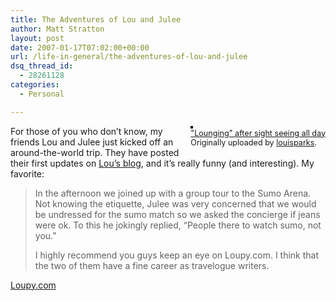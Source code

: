 ```yaml
---
title: The Adventures of Lou and Julee
author: Matt Stratton
layout: post
date: 2007-01-17T07:02:00+00:00
url: /life-in-general/the-adventures-of-lou-and-julee
dsq_thread_id:
  - 28261128
categories:
  - Personal

---
```

<div style="float:right;margin-left:10px;margin-bottom:10px;">
  <a href="https://www.flickr.com/photos/louisparks/360377990/" title="photo sharing"><img src="https://farm1.static.flickr.com/163/360377990_926ee092c2_m.jpg" alt="" style="border:solid 2px #000000;" /></a> <br /> <span style="font-size:.9em;margin-top:0;"> <a href="https://www.flickr.com/photos/louisparks/360377990/">"Lounging" after sight seeing all day</a> <br /> Originally uploaded by <a href="https://www.flickr.com/people/louisparks/">louisparks</a>. </span>
</div>

For those of you who don&#8217;t know, my friends Lou and Julee just kicked off an around-the-world trip. They have posted their first updates on [Lou&#8217;s blog][1], and it&#8217;s really funny (and interesting). My favorite:
  


> In the afternoon we joined up with a group tour to the Sumo Arena. Not knowing the etiquette, Julee was very concerned that we would be undressed for the sumo match so we asked the concierge if jeans were ok. To this he jokingly replied, “People there to watch sumo, not you.”</p>
I highly recommend you guys keep an eye on Loupy.com. I think that the two of them have a fine career as travelogue writers.

[Loupy.com][1]

 [1]: https://www.loupy.com